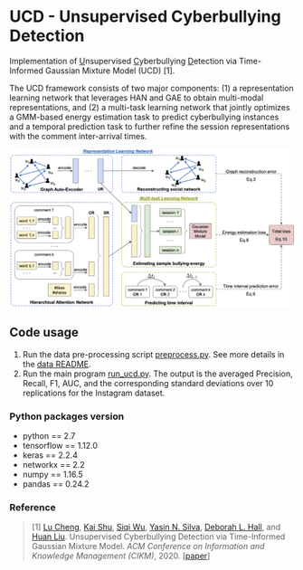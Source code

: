# UCD - Unsupervised Cyberbullying Detection 

Implementation of <ins>U</ins>nsupervised <ins>C</ins>yberbullying <ins>D</ins>etection via Time-Informed Gaussian Mixture Model (UCD) [1].

The UCD framework consists of two major components:
(1) a representation learning network that leverages HAN and GAE to obtain multi-modal representations,
and (2) a multi-task learning network that jointly optimizes a GMM-based energy estimation task to predict cyberbullying instances and a temporal prediction task to further refine the session representations with the comment inter-arrival times.

![Temporally tweet counts and sampling rates](UCD_framework.png)

## Code usage
1. Run the data pre-processing script [preprocess.py](/data/preprocess.py).
See more details in the [data README](/data/README.md).
2. Run the main program [run_ucd.py](run_ucd.py).
The output is the averaged Precision, Recall, F1, AUC, and the corresponding standard deviations over 10 replications for the Instagram dataset.

### Python packages version
* python == 2.7
* tensorflow == 1.12.0
* keras == 2.2.4
* networkx == 2.2
* numpy == 1.16.5
* pandas == 0.24.2


### Reference
> \[1\] [Lu Cheng](http://www.public.asu.edu/~lcheng35/), [Kai Shu](http://www.cs.iit.edu/~kshu/), [Siqi Wu](https://avalanchesiqi.github.io/), [Yasin N. Silva](http://www.public.asu.edu/~ynsilva/), [Deborah L. Hall](http://www.dhallpsych.com/index), and [Huan Liu](http://www.public.asu.edu/~huanliu/). Unsupervised Cyberbullying Detection via Time-Informed Gaussian Mixture Model. *ACM Conference on Information and Knowledge Management (CIKM)*, 2020. \[[paper](https://arxiv.org/abs/2008.02642)\]
